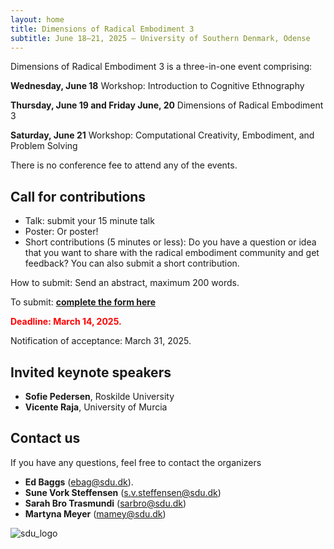 ```yaml
---
layout: home
title: Dimensions of Radical Embodiment 3
subtitle: June 18–21, 2025 — University of Southern Denmark, Odense
---
```


Dimensions of Radical Embodiment 3 is a three-in-one event comprising:

**Wednesday, June 18** Workshop: Introduction to Cognitive Ethnography

**Thursday, June 19 and Friday June, 20** Dimensions of Radical Embodiment 3

**Saturday, June 21** Workshop: Computational Creativity, Embodiment, and Problem Solving

There is no conference fee to attend any of the events.

## Call for contributions
- Talk: submit your 15 minute talk 
- Poster: Or poster!
- Short contributions (5 minutes or less): Do you have a question or idea that you want to share with the radical embodiment community and get feedback? You can also submit a short contribution.

How to submit: Send an abstract, maximum 200 words.

To submit: [**complete the form here**](https://forms.gle/s6vA5bnYCurdYjoB9)

<span style="color:red">**Deadline: March 14, 2025.**</span>

Notification of acceptance: March 31, 2025.

## Invited keynote speakers
- **Sofie Pedersen**, Roskilde University
- **Vicente Raja**, University of Murcia

## Contact us

If you have any questions, feel free to contact the organizers
- **Ed Baggs** (ebag@sdu.dk).
- **Sune Vork Steffensen** (s.v.steffensen@sdu.dk)
- **Sarah Bro Trasmundi** (sarbro@sdu.dk)
- **Martyna Meyer** (mamey@sdu.dk)


![sdu_logo](https://github.com/user-attachments/assets/7087a7ba-685f-4137-91c8-02a296c123f8)
